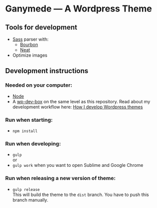 # Ganymede — A Wordpress Theme

## Tools for development
- [Sass](http://sass-lang.com) parser with:
  - [Bourbon](http://bourbon.io)
  - [Neat](http://neat.bourbon.io)
- Optimize images

## Development instructions

### Needed on your computer:
- [Node](https://nodejs.org)
- A [wp-dev-box](https://github.com/reinier/wp-dev-box) on the same level as this repository. Read about my development workflow here: [How I develop Wordpress themes](https://gist.github.com/reinier/c806c5ec8ad3e6906e66)

### Run when starting:
- `npm install`

### Run when developing:
- `gulp`    
or
- `gulp work` when you want to open Sublime and Google Chrome

### Run when releasing a new version of theme:
- `gulp release`    
  This will build the theme to the `dist` branch. You have to push this branch manually.
